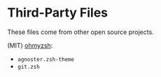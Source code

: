 # Third-Party Files

These files come from other open source projects.

(MIT) [ohmyzsh](https://github.com/ohmyzsh/ohmyzsh):
- `agnoster.zsh-theme`
- `git.zsh`

